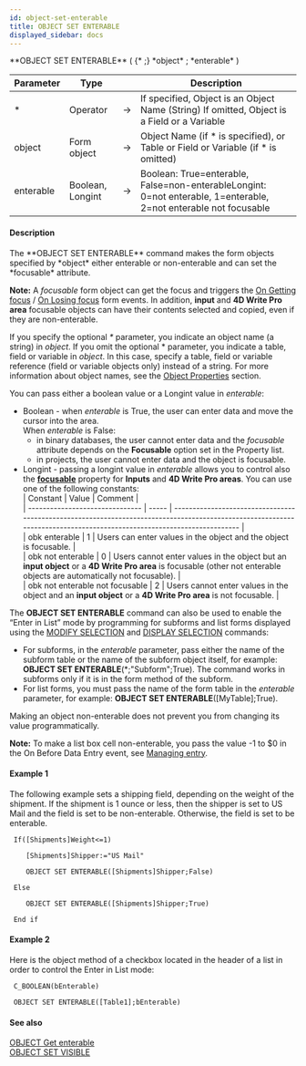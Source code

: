 ```yaml
---
id: object-set-enterable
title: OBJECT SET ENTERABLE
displayed_sidebar: docs
---
```


<!--REF #_command_.OBJECT SET ENTERABLE.Syntax-->**OBJECT SET ENTERABLE** ( {* ;} *object* ; *enterable* )<!-- END REF-->
<!--REF #_command_.OBJECT SET ENTERABLE.Params-->
| Parameter | Type |  | Description |
| --- | --- | --- | --- |
| * | Operator | -> | If specified, Object is an Object Name (String) If omitted, Object is a Field or a Variable |
| object | Form object | -> | Object Name (if * is specified), or Table or Field or Variable (if * is omitted) |
| enterable | Boolean, Longint | -> | Boolean: True=enterable, False=non-enterableLongint: 0=not enterable, 1=enterable, 2=not enterable not focusable |

<!-- END REF-->

#### Description 

<!--REF #_command_.OBJECT SET ENTERABLE.Summary-->The **OBJECT SET ENTERABLE** command makes the form objects specified by *object* either enterable or non-enterable and can set the *focusable* attribute.<!-- END REF-->

**Note:** A *focusable* form object can get the focus and triggers the [On Getting focus](https://developer.4d.com/docs/Events/onGettingFocus.html) / [On Losing focus](https://developer.4d.com/docs/Events/onLosingFocus.html) form events. In addition, **input** and **4D Write Pro area** focusable objects can have their contents selected and copied, even if they are non-enterable. 

If you specify the optional *\** parameter, you indicate an object name (a string) in *object*. If you omit the optional \* parameter, you indicate a table, field or variable in *object*. In this case, specify a table, field or variable reference (field or variable objects only) instead of a string. For more information about object names, see the [Object Properties](/4Dv20R6/4D/20-R6/Object-Properties.300-6958806.en.html) section.

You can pass either a boolean value or a Longint value in *enterable*:

* Boolean - when *enterable* is True, the user can enter data and move the cursor into the area.  
When *enterable* is False:  
   * in binary databases, the user cannot enter data and the *focusable* attribute depends on the **Focusable** option set in the Property list.  
   * in projects, the user cannot enter data and the object is focusable.
* Longint - passing a longint value in *enterable* allows you to control also the [**focusable**](https://developer.4d.com/docs/FormObjects/propertiesEntry.html#focusable) property for **Inputs** and **4D Write Pro areas**. You can use one of the following constants:  
| Constant                        | Value | Comment                                                                                                                                                                |  
| ------------------------------- | ----- | ---------------------------------------------------------------------------------------------------------------------------------------------------------------------- |  
| obk enterable                   | 1     | Users can enter values in the object and the object is focusable.                                                                                                      |  
| obk not enterable               | 0     | Users cannot enter values in the object but an **input object** or a **4D Write Pro area** is focusable (other not enterable objects are automatically not focusable). |  
| obk not enterable not focusable | 2     | Users cannot enter values in the object and an **input object** or a **4D Write Pro area** is not focusable.                                                           |

The **OBJECT SET ENTERABLE** command can also be used to enable the “Enter in List” mode by programming for subforms and list forms displayed using the [MODIFY SELECTION](modify-selection.md) and [DISPLAY SELECTION](display-selection.md) commands:

* For subforms, in the *enterable* parameter, pass either the name of the subform table or the name of the subform object itself, for example: **OBJECT SET ENTERABLE**(\*;"Subform";True). The command works in subforms only if it is in the form method of the subform.
* For list forms, you must pass the name of the form table in the *enterable* parameter, for example: **OBJECT SET ENTERABLE**(\[MyTable\];True).

Making an object non-enterable does not prevent you from changing its value programmatically.

**Note:** To make a list box cell non-enterable, you pass the value -1 to $0 in the On Before Data Entry event, see [Managing entry](/4Dv20R6/4D/20-R6/Managing-List-Box-Objects.300-6958138.en.html#848345).

#### Example 1 

The following example sets a shipping field, depending on the weight of the shipment. If the shipment is 1 ounce or less, then the shipper is set to US Mail and the field is set to be non-enterable. Otherwise, the field is set to be enterable. 

```4d
 If([Shipments]Weight<=1)

    [Shipments]Shipper:="US Mail"

    OBJECT SET ENTERABLE([Shipments]Shipper;False)

 Else

    OBJECT SET ENTERABLE([Shipments]Shipper;True)

 End if
```

#### Example 2 

Here is the object method of a checkbox located in the header of a list in order to control the Enter in List mode: 

```4d
 C_BOOLEAN(bEnterable)

 OBJECT SET ENTERABLE([Table1];bEnterable)
```

#### See also 
[OBJECT Get enterable](object-get-enterable.md)  
[OBJECT SET VISIBLE](object-set-visible.md)  